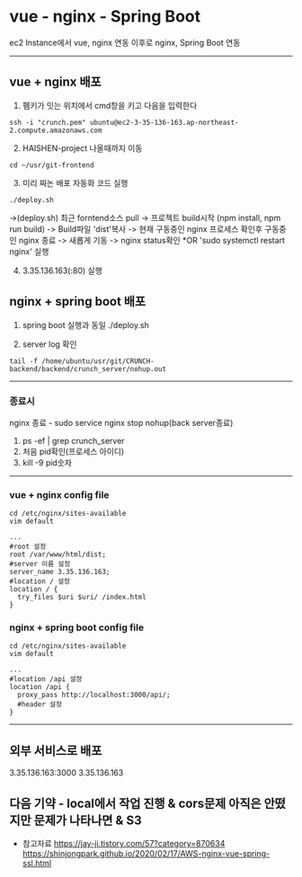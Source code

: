 # vue - nginx - Spring Boot

ec2 Instance에서 vue,  nginx 연동
이후로 nginx, Spring Boot 연동

* * *
## vue + nginx 배포

1. 펨키가 잇는 위치에서 cmd창을 키고 다음을 입력한다
```
ssh -i "crunch.pem" ubuntu@ec2-3-35-136-163.ap-northeast-2.compute.amazonaws.com
```
2. HAISHEN-project 나올때까지 이동
```
cd ~/usr/git-frontend
```
3. 미리 짜논 배포 자동화 코드 실행
```
./deploy.sh
```
->(deploy.sh) 최근 forntend소스 pull -> 프로젝트 build시작 (npm install, npm run build) -> Build파일 'dist'복사 -> 
현재 구동중인 nginx 프로세스 확인후 구동중인 nginx 종료 -> 새롭게 기동 -> nginx status확인
*OR 'sudo systemctl restart nginx' 실행

4. 3.35.136.163(:80) 실행

## nginx + spring boot 배포
1. spring boot 실행과 동일
./deploy.sh

2. server log 확인
```
tail -f /home/ubuntu/usr/git/CRUNCH-backend/backend/crunch_server/nohup.out
```
* * *
### 종료시
nginx 종료 - sudo service nginx stop
nohup(back server종료) 
1. ps -ef | grep crunch_server
2. 처음 pid확인(프로세스 아이디)
3. kill -9 pid숫자

* * *
### vue + nginx config file 

```
cd /etc/nginx/sites-available
vim default

...
#root 설정
root /var/www/html/dist;
#server 이름 설정
server_name 3.35.136.163;
#location / 설정
location / {
  try_files $uri $uri/ /index.html
}

```
### nginx + spring boot config file

```
cd /etc/nginx/sites-available
vim default

...
#location /api 설정
location /api {
  proxy_pass http://localhost:3000/api/;
  #header 설정 
}

```

* * *
## 외부 서비스로 배포
3.35.136.163:3000
3.35.136.163

## 다음 기약 - local에서 작업 진행 & cors문제 아직은 안떴지만 문제가 나타나면 & S3

* 참고자료
<https://jay-ji.tistory.com/57?category=870634>
<https://shinjongpark.github.io/2020/02/17/AWS-nginx-vue-spring-ssl.html>







